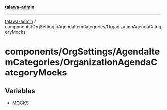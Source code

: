 [**talawa-admin**](../../../../README.md)

***

[talawa-admin](../../../../modules.md) / components/OrgSettings/AgendaItemCategories/OrganizationAgendaCategoryMocks

# components/OrgSettings/AgendaItemCategories/OrganizationAgendaCategoryMocks

## Variables

- [MOCKS](variables/MOCKS.md)
